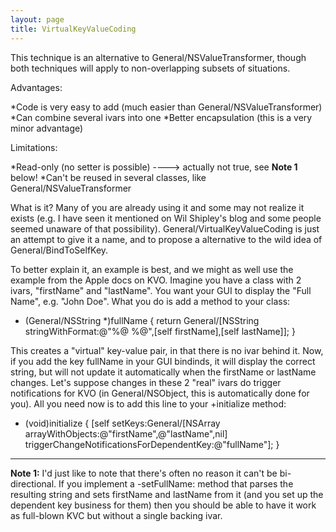 ```yaml
---
layout: page
title: VirtualKeyValueCoding
---
```


This technique is an alternative to General/NSValueTransformer, though both techniques will apply to non-overlapping subsets of situations.

Advantages:

*Code is very easy to add (much easier than General/NSValueTransformer)
*Can combine several ivars into one
*Better encapsulation (this is a very minor advantage)


Limitations:

*Read-only (no setter is possible) ----> actually not true, see **Note 1** below!
*Can't be reused in several classes, like General/NSValueTransformer


What is it? Many of you are already using it and some may not realize it exists (e.g. I have seen it mentioned on Wil Shipley's blog and some people seemed unaware of that possibility). General/VirtualKeyValueCoding is just an attempt to give it a name, and to propose a alternative to the wild idea of General/BindToSelfKey.

To better explain it, an example is best, and we might as well use the example from the Apple docs on KVO. Imagine you have a class with 2 ivars, "firstName" and "lastName". You want your GUI to display the "Full Name", e.g. "John Doe". What you do is add a method to your class:

    
- (General/NSString *)fullName
{
    return General/[NSString stringWithFormat:@"%@ %@",[self firstName],[self lastName]];
}


This creates a "virtual" key-value pair, in that there is no ivar behind it.
Now, if you add the key     fullName in your GUI bindinds, it will display the correct string, but will not update it automatically when the     firstName or     lastName changes. Let's suppose changes in these 2 "real" ivars do trigger notifications for KVO (in General/NSObject, this is automatically done for you). All you need now is to add this line to your     +initialize method:

    
+ (void)initialize
{
    [self setKeys:General/[NSArray arrayWithObjects:@"firstName",@"lastName",nil]
    triggerChangeNotificationsForDependentKey:@"fullName"];
}


----
**Note 1:** I'd just like to note that there's often no reason it can't be bi-directional. If you implement a     -setFullName: method that parses the resulting string and sets     firstName and     lastName from it (and you set up the dependent key business for them) then you should be able to have it work as full-blown KVC but without a single backing ivar.

